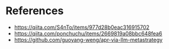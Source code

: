 # References
- https://qiita.com/S4nTo/items/977d28b0eac316915702
- https://qiita.com/ponchuchu/items/2669819a08bbc648fea6
- https://github.com/guoyang-weng/apr-via-llm-metastrategy